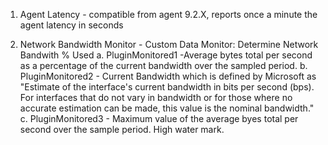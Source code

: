  1. Agent Latency - compatible from agent 9.2.X, reports once a minute the agent latency in seconds
 
 2. Network Bandwidth Monitor - Custom Data Monitor: Determine Network Bandwith % Used
	a.	PluginMonitored1 -Average bytes total per second as a percentage of the current bandwidth over the sampled period.
	b.	PluginMonitored2 - Current Bandwidth which is defined by Microsoft as "Estimate of the interface's current bandwidth in bits per second (bps). For interfaces that do not vary in bandwidth or for those where no accurate estimation can be made, this value is the nominal bandwidth."
	c.	PluginMonitored3 - Maximum value of the average byes total per second over the sample period. High water mark.